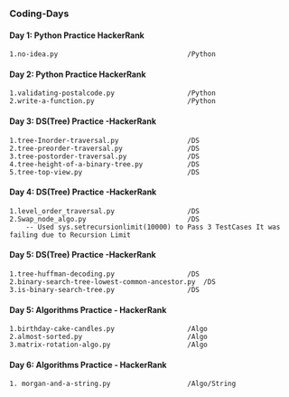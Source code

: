 ### Coding-Days

#### Day 1: Python Practice HackerRank 
	1.no-idea.py 								/Python		

#### Day 2: Python Practice HackerRank
	1.validating-postalcode.py 					/Python
	2.write-a-function.py						/Python

#### Day 3: DS(Tree) Practice -HackerRank
	1.tree-Inorder-traversal.py					/DS
	2.tree-preorder-traversal.py				/DS
	3.tree-postorder-traversal.py				/DS
	4.tree-height-of-a-binary-tree.py			/DS
	5.tree-top-view.py							/DS

#### Day 4: DS(Tree) Practice -HackerRank
	1.level_order_traversal.py					/DS
	2.Swap_node_algo.py							/DS
		-- Used	sys.setrecursionlimit(10000) to Pass 3 TestCases It was failing due to Recursion Limit  
	
#### Day 5: DS(Tree) Practice -HackerRank
	1.tree-huffman-decoding.py					/DS
	2.binary-search-tree-lowest-common-ancestor.py	/DS
	3.is-binary-search-tree.py					/DS
	
#### Day 5: Algorithms Practice - HackerRank
	1.birthday-cake-candles.py					/Algo
	2.almost-sorted.py							/Algo
	3.matrix-rotation-algo.py					/Algo
	
#### Day 6: Algorithms Practice - HackerRank
	1. morgan-and-a-string.py					/Algo/String
	

